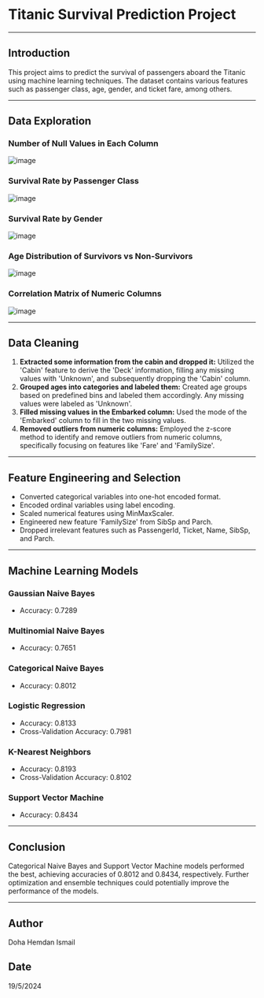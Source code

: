 # Titanic Survival Prediction Project

---

## Introduction

This project aims to predict the survival of passengers aboard the Titanic using machine learning techniques. The dataset contains various features such as passenger class, age, gender, and ticket fare, among others.

---

## Data Exploration

### Number of Null Values in Each Column
![image](https://github.com/17-doha/Titanic-Survival-Prediction-Project/assets/65771031/afe66ac6-5ec4-4b07-adf8-a3865cf39c88)


### Survival Rate by Passenger Class
![image](https://github.com/17-doha/Titanic-Survival-Prediction-Project/assets/65771031/c72270a7-9977-4e6d-a7fa-5316f7b48242)


### Survival Rate by Gender
![image](https://github.com/17-doha/Titanic-Survival-Prediction-Project/assets/65771031/e0a5db69-d999-4602-8993-b4d753d01387)


### Age Distribution of Survivors vs Non-Survivors
![image](https://github.com/17-doha/Titanic-Survival-Prediction-Project/assets/65771031/496b17c1-8254-46af-b5ad-2a5d219702e8)


### Correlation Matrix of Numeric Columns
![image](https://github.com/17-doha/Titanic-Survival-Prediction-Project/assets/65771031/ae4ac584-484b-4903-ae92-9e9b74532b51)


---

## Data Cleaning

1. **Extracted some information from the cabin and dropped it:** Utilized the 'Cabin' feature to derive the 'Deck' information, filling any missing values with 'Unknown', and subsequently dropping the 'Cabin' column.
2. **Grouped ages into categories and labeled them:** Created age groups based on predefined bins and labeled them accordingly. Any missing values were labeled as 'Unknown'.
3. **Filled missing values in the Embarked column:** Used the mode of the 'Embarked' column to fill in the two missing values.
4. **Removed outliers from numeric columns:** Employed the z-score method to identify and remove outliers from numeric columns, specifically focusing on features like 'Fare' and 'FamilySize'.

---

## Feature Engineering and Selection

- Converted categorical variables into one-hot encoded format.
- Encoded ordinal variables using label encoding.
- Scaled numerical features using MinMaxScaler.
- Engineered new feature 'FamilySize' from SibSp and Parch.
- Dropped irrelevant features such as PassengerId, Ticket, Name, SibSp, and Parch.

---

## Machine Learning Models

### Gaussian Naive Bayes
- Accuracy: 0.7289

### Multinomial Naive Bayes
- Accuracy: 0.7651

### Categorical Naive Bayes
- Accuracy: 0.8012

### Logistic Regression
- Accuracy: 0.8133
- Cross-Validation Accuracy: 0.7981

### K-Nearest Neighbors
- Accuracy: 0.8193
- Cross-Validation Accuracy: 0.8102

### Support Vector Machine
- Accuracy: 0.8434

---

## Conclusion

Categorical Naive Bayes and Support Vector Machine models performed the best, achieving accuracies of 0.8012 and 0.8434, respectively. Further optimization and ensemble techniques could potentially improve the performance of the models.

---

## Author

Doha Hemdan Ismail

## Date

19/5/2024
